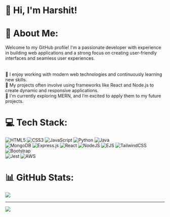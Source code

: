 # 👋 Hi, I'm Harshit!

# 💫 About Me:
Welcome to my GitHub profile! I'm a passionate developer with experience in building web applications and a strong focus on creating user-friendly interfaces and seamless user experiences.<br>
<br><br>
🚀 I enjoy working with modern web technologies and continuously learning new skills.<br> 
🔭 My projects often involve using frameworks like React and Node.js to create dynamic and responsive applications.<br>
🌱 I'm currently exploring MERN,  and I’m excited to apply them to my future projects.


# 💻 Tech Stack:
![HTML5](https://img.shields.io/badge/html5-%23E34F26.svg?style=for-the-badge&logo=html5&logoColor=white)
![CSS3](https://img.shields.io/badge/css3-%231572B6.svg?style=for-the-badge&logo=css3&logoColor=white)
![JavaScript](https://img.shields.io/badge/javascript-%23323330.svg?style=for-the-badge&logo=javascript&logoColor=%23F7DF1E)
![Python](https://img.shields.io/badge/python-3670A0?style=for-the-badge&logo=python&logoColor=ffdd54)
![Java](https://img.shields.io/badge/java-%23ED8B00.svg?style=for-the-badge&logo=openjdk&logoColor=white)       <br>
![MongoDB](https://img.shields.io/badge/MongoDB-%234ea94b.svg?style=for-the-badge&logo=mongodb&logoColor=white)
![Express.js](https://img.shields.io/badge/express.js-%23404d59.svg?style=for-the-badge&logo=express&logoColor=%2361DAFB)
![React](https://img.shields.io/badge/react-%2320232a.svg?style=for-the-badge&logo=react&logoColor=%2361DAFB)
![NodeJS](https://img.shields.io/badge/node.js-6DA55F?style=for-the-badge&logo=node.js&logoColor=white)
![EJS](https://img.shields.io/badge/ejs-%23B4CA65.svg?style=for-the-badge&logo=ejs&logoColor=black)
![TailwindCSS](https://img.shields.io/badge/tailwindcss-%2338B2AC.svg?style=for-the-badge&logo=tailwind-css&logoColor=white)
![Bootstrap](https://img.shields.io/badge/bootstrap-%238511FA.svg?style=for-the-badge&logo=bootstrap&logoColor=white)           <br>
![Jest](https://img.shields.io/badge/-jest-%23C21325?style=for-the-badge&logo=jest&logoColor=white)
![AWS](https://img.shields.io/badge/AWS-%23FF9900.svg?style=for-the-badge&logo=amazon-aws&logoColor=white)
# 📊 GitHub Stats:
<!-- GitHub stats from https://github.com/anuraghazra/github-readme-stats -->
![](https://github-readme-stats.vercel.app/api?username=harrshit108&theme=radical&hide_border=false&include_all_commits=true&count_private=true)<br/>

---
[![](https://visitcount.itsvg.in/api?id=harshiityadavv&icon=0&color=0)](https://visitcount.itsvg.in)

<!-- Proudly created with GPRM ( https://gprm.itsvg.in ) -->
